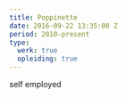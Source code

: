 ```yaml
---
title: Poppinette
date: 2016-09-22 13:35:00 Z
period: 2010-present
type:
  werk: true
  opleiding: true
---
```


self employed